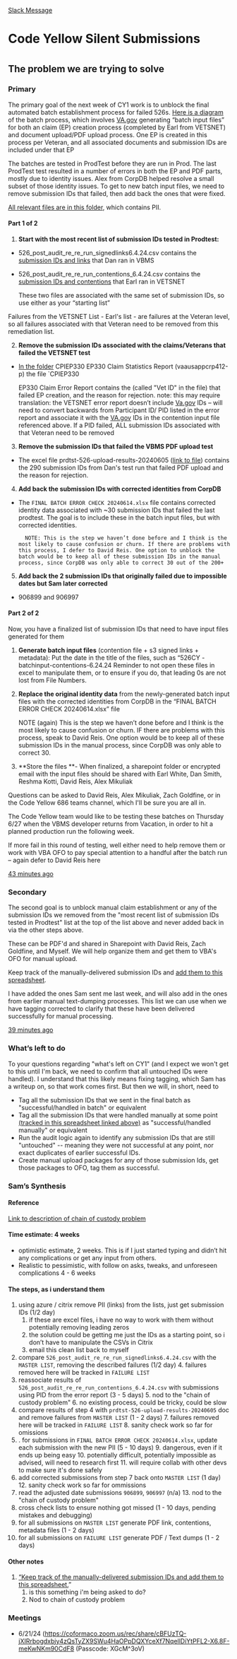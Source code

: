 [Slack Message ](https://dsva.slack.com/archives/C04KW0B46N5/p1718974334591659)
<h1> Code Yellow Silent Submissions  <h1>

<h2>The problem we are trying to solve </h2>



<h3>Primary </h3>


The primary goal of the next week of CY1 work is to unblock the final automated batch establishment process for failed 526s. [Here is a diagram](https://app.mural.co/t/departmentofveteransaffairs9999/m/departmentofveteransaffairs9999/1718047888385/0d6db2a672acb78197dc4718286bde5a874ff2d0?sender=u9189a8b68ad6598602620927) of the batch process, which involves [VA.gov](http://va.gov/) generating “batch input files” for both an claim (EP) creation process (completed by Earl from VETSNET) and document upload/PDF upload process. One EP is created in this process per Veteran, and all associated documents and submission IDs are included under that EP

The batches are tested in ProdTest before they are run in Prod. The last ProdTest test resulted in a number of errors in both the EP and PDF parts, mostly due to identity issues. Alex from CorpDB helped resolve a small subset of those identity issues. To get to new batch input files, we need to remove submission IDs that failed, then add back the ones that were fixed.

 [All relevant files are in this folder](https://dvagov.sharepoint.com/:f:/r/sites/CodeYellow/Shared%20Documents/CY%203/CY3%20Secure%20Folder/Technical%20Files/VAGOV%20to%20CORPDB/Cy1-526-Batch5-June2024?csf=1&web=1&e=EFvlS2), which contains PII.

<h4>Part 1 of 2</h4>




1. **Start with the most recent list of submission IDs tested in Prodtest:**
* 526_post_audit_re_re_run_signedlinks6.4.24.csv contains the [submission IDs and links](https://dvagov.sharepoint.com/:u:/r/sites/CodeYellow/Shared%20Documents/CY%203/CY3%20Secure%20Folder/Technical%20Files/VAGOV%20to%20CORPDB/Cy1-526-Batch5-June2024/526_post_audit_re_re_run_signedlinks6.4.24.csv.zip?csf=1&web=1&e=TUQDoJ) that Dan ran in VBMS
* 526_post_audit_re_re_run_contentions_6.4.24.csv contains the [submission IDs and contentions](https://dvagov.sharepoint.com/:u:/r/sites/CodeYellow/Shared%20Documents/CY%203/CY3%20Secure%20Folder/Technical%20Files/VAGOV%20to%20CORPDB/Cy1-526-Batch5-June2024/526_post_audit_re_re_run_contentions_6.4.24.csv.zip?csf=1&web=1&e=Lgi6g2) that Earl ran in VETSNET

    These two files are associated with the same set of submission IDs, so use either as your “starting list”

Failures from the VETSNET List - Earl's list - are failures at the Veteran level, so all failures associated with that Veteran need to be removed from this remediation list.

2. **Remove the submission IDs associated with the claims/Veterans that failed the VETSNET test**
* [In the folder](https://dvagov.sharepoint.com/:u:/r/sites/CodeYellow/Shared%20Documents/CY%203/CY3%20Secure%20Folder/Technical%20Files/VAGOV%20to%20CORPDB/Cy1-526-Batch5-June2024/CPIEP330%20EP330%20Claim%20Statistics%20Report%20(vaausappcrp412-p).zip?csf=1&web=1&e=gndGpC) CPIEP330 EP330 Claim Statistics Report (vaausappcrp412-p) the file `CPIEP330

    EP330 Claim Error Report contains the (called "Vet ID" in the file) that failed EP creation, and the reason for rejection. note: this may require translation: the VETSNET error report doesn’t include [Va.gov](http://va.gov/) IDs – will need to convert backwards from Participant ID/ PID listed in the error report and associate it with the [VA.gov](http://va.gov/) IDs in the contention input file referenced above. If a PID failed, ALL submission IDs associated with that Veteran need to be removed

3. **Remove the submission IDs that failed the VBMS PDF upload test**
* The excel file prdtst-526-upload-results-20240605 ([link to file](https://dvagov.sharepoint.com/:x:/r/sites/CodeYellow/Shared%20Documents/CY%203/CY3%20Secure%20Folder/Technical%20Files/VAGOV%20to%20CORPDB/Cy1-526-Batch5-June2024/prdtst-526-upload-results-20240605.xlsx?d=w5327aadab01a4952bbd2beee878d5578&csf=1&web=1&e=8ezuc8)) contains the 290 submission IDs from Dan's test run that failed PDF upload and the reason for rejection.         
4. **Add back the submission IDs with corrected identities from CorpDB**
* The `FINAL BATCH ERROR CHECK 20240614.xlsx` file contains corrected identity data associated with ~30 submission IDs that failed the last prodtest. The goal is to include these in the batch input files, but with corrected identities.

        NOTE: This is the step we haven’t done before and I think is the most likely to cause confusion or churn. If there are problems with this process, I defer to David Reis. One option to unblock the batch would be to keep all of these submission IDs in the manual process, since CorpDB was only able to correct 30 out of the 200+

5. **Add back the 2 submission IDs that originally failed due to impossible dates but Sam later corrected**
* 906899 and 906997

<h4>Part 2 of 2</h4>


Now, you have a finalized list of submission IDs that need to have input files generated for them



1. **Generate batch input files** (contention file + s3 signed links + metadata): Put the date in the title of the files, such as “526CY -batchinput-contentions-6.24.24 Reminder to not open these files in excel to manipulate them, or to ensure if you do, that leading 0s are not lost from File Numbers.
2. **Replace the original identity data** from the newly-generated batch input files with the corrected identities from CorpDB in the “FINAL BATCH ERROR CHECK 20240614.xlsx” file

    NOTE (again) This is the step we haven’t done before and I think is the most likely to cause confusion or churn. IF there are problems with this process,  speak to David Reis. One option would be to keep all of these submission IDs in the manual process, since CorpDB was only able to correct 30.

3. **Store the files **- When finalized, a sharepoint folder or encrypted email with the input files should be shared with Earl White, Dan Smith, Reshma Kotti, David Reis, Alex Mikuliak

Questions can be asked to David Reis, Alex Mikuliak, Zach Goldfine, or in the Code Yellow 686 teams channel, which I'll be sure you are all in.

The Code Yellow team would like to be testing these batches on Thursday 6/27 when the VBMS developer returns from Vacation, in order to hit a planned production run the following week.

If more fail in this round of testing, well either need to help remove them or work with VBA OFO to pay special attention to a handful after the batch run – again defer to David Reis here 

 [43 minutes ago](https://dsva.slack.com/archives/C04KW0B46N5/p1718976357586589?thread_ts=1718974334.591659&cid=C04KW0B46N5)

<h3>Secondary</h3>


The second goal is to unblock manual claim establishment or any of the submission IDs we removed from the "most recent list of submission IDs tested in Prodtest" list at the top of the list above and never added back in via the other steps above.

These can be PDF'd and shared in Sharepoint with David Reis, Zach Goldfine, and Myself. We will help organize them and get them to VBA's OFO for manual upload.

Keep track of the manually-delivered submission IDs and [add them to this spreadsheet](https://dvagov-my.sharepoint.com/:x:/g/personal/emily_theis_va_gov/EcsQkGbBuuxEpm-8u0eyu6YBh2IcSqmXUm51l2Xqz-Ms2g?e=ffe0je).

I have added the ones Sam sent me last week, and will also add in the ones from earlier manual text-dumping processes. This list we can use when we have tagging corrected to clarify that these have been delivered successfully for manual processing.

 [39 minutes ago](https://dsva.slack.com/archives/C04KW0B46N5/p1718976604422269?thread_ts=1718974334.591659&cid=C04KW0B46N5)

<h3>What’s left to do</h3>


To your questions regarding "what's left on CY1" (and I expect we won't get to this until I'm back, we need to confirm that all untouched IDs were handled). I understand that this likely means fixing tagging, which Sam has a writeup on, so that work comes first. But then we will, in short, need to



* Tag all the submission IDs that we sent in the final batch as "successful/handled in batch" or equivalent
* Tag all the submission IDs that were handled manually at some point [(tracked in this spreadsheet linked above)](https://dvagov-my.sharepoint.com/:x:/g/personal/emily_theis_va_gov/EcsQkGbBuuxEpm-8u0eyu6YBh2IcSqmXUm51l2Xqz-Ms2g?e=ffe0je)  as "successful/handled manually" or equivalent
* Run the audit logic again to identify any submission IDs that are still "untouched" -- meaning they were not successful at any point, nor exact duplicates of earlier successful IDs.
* Create manual upload packages for any of those submission Ids, get those packages to OFO, tag them as successful.

<h3>Sam’s Synthesis</h3>


<h4>Reference</h4>


[Link to description of chain of custody problem](https://github.com/department-of-veterans-affairs/va.gov-team/blob/master/products/disability/526ez/engineering_research/untouched_submission_audit/526_state_repair_tdd.md#---there-is-no-evidentiary-chain-of-custody-for-remediation---)

<h4>Time estimate: 4 weeks</h4>




* optimistic estimate, 2 weeks. This is if I just started typing and didn’t hit any complications or get any input from others.
* Realistic to pessimistic, with follow on asks, tweaks, and unforeseen complications 4 - 6 weeks

<h4>The steps, as i understand them</h4>




1.  using azure / citrix remove PII (links) from the lists, just get submission IDs (1/2 day)
    1. if these are excel files, i have no way to work with them without potentially removing leading zeros
    2. the solution could be getting me just the IDs as a starting point, so i don’t have to manipulate the CSVs in Citrix 
    3. email this clean list back to myself
2. compare `526_post_audit_re_re_run_signedlinks6.4.24.csv` with the `MASTER LIST`, removing the described failures (1/2 day)
    4.  failures removed here will be tracked in `FAILURE LIST`
3. reassociate results of `526_post_audit_re_re_run_contentions_6.4.24.csv` with submissions using PID from the error report (3 - 5 days)
    5. nod to the "chain of custody problem"
    6. no existing process, could be tricky, could be slow
4.  compare results of step 4 with `prdtst-526-upload-results-20240605` doc and remove failures from `MASTER LIST` (1 - 2 days)
    7.  failures removed here will be tracked in `FAILURE LIST`
    8. sanity check work so far for omissions
5. . for submissions in `FINAL BATCH ERROR CHECK 20240614.xlsx`, update each submission with the new PII (5 - 10 days)
    9. dangerous, even if it ends up being easy
    10. potentially difficult, potentially impossible as advised, will need to research first
    11.  will require collab with other devs to make sure it's done safely
6. add corrected submissions from step 7 back onto `MASTER LIST` (1 day)
    12. sanity check work so far for ommissions
7. read the adjusted date submissions `906899`, `906997` (n/a)
    13. nod to the "chain of custody problem"
8. cross check lists to ensure nothing got missed (1 - 10 days, pending mistakes and debugging)
9. for all submissions on `MASTER LIST` generate PDF link, contentions, metadata files (1 - 2 days)
10.  for all submissions on `FAILURE LIST` generate PDF / Text dumps (1 - 2 days)

<h4>Other notes</h4>




1. [“Keep track of the manually-delivered submission IDs and add them to this spreadsheet.](https://dsva.slack.com/archives/C04KW0B46N5/p1718976357586589?thread_ts=1718974334.591659&cid=C04KW0B46N5)”
    1. is this something i'm being asked to do?
    2. Nod to chain of custody problem
  
<h3>Meetings </h3>

- 6/21/24
(https://coformaco.zoom.us/rec/share/cBFUzTQ-jXIRrbogdxbjy4zQsTyZX9SWu4HaOPpDQXYceXf7NqellDiYtPFL2-X6.8F-meKwNKm90CdF8 (Passcode: XGcM^3oV)
